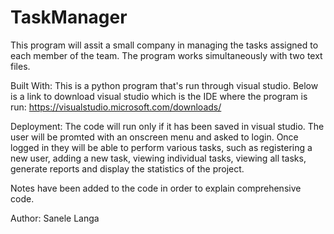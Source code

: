 # TaskManager
This program will assit a small company in managing the tasks assigned to each member of the team.
The program works simultaneously with two text files.

Built With: This is a python program that's run through visual studio. Below is a link to download visual studio which is the IDE where the program is run: https://visualstudio.microsoft.com/downloads/

Deployment: The code will run only if it has been saved in visual studio. The user will be promted with an onscreen menu and asked to login. Once logged in they will be able to perform various tasks, such as registering a new user, adding a new task, viewing individual tasks, viewing all tasks, generate reports and display the statistics of the project.

Notes have been added to the code in order to explain comprehensive code.

Author: Sanele Langa
